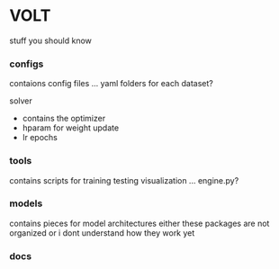 # VOLT

stuff you should know

### configs

contaions config files ... yaml
folders for each dataset?

solver
- contains the optimizer
- hparam for weight update
- lr epochs

### tools

contains scripts for training testing visualization ... engine.py?

### models

contains pieces for model architectures
either these packages are not organized or i dont understand how they work yet

### docs


